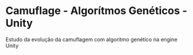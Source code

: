 # Camuflage - Algorítmos Genéticos - Unity
Estudo da evolução da camuflagem com algoritmo genético na engine Unity

